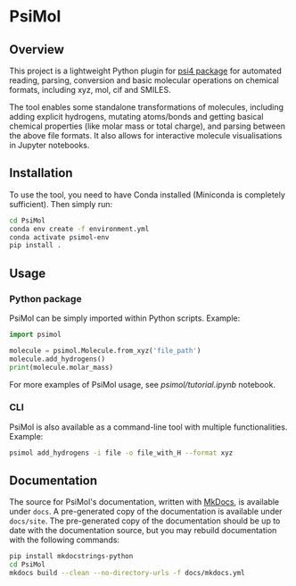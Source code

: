 # PsiMol

## Overview

This project is a lightweight Python plugin for [psi4 package](https://psicode.org) for automated reading, parsing, conversion and basic molecular operations on chemical formats, including xyz, mol, cif and SMILES.

The tool enables some standalone transformations of molecules, including adding explicit hydrogens, mutating atoms/bonds and getting basical chemical properties (like molar mass or total charge), and parsing between the above file formats. It also allows for interactive molecule visualisations in Jupyter notebooks.

## Installation

To use the tool, you need to have Conda installed (Miniconda is completely sufficient). Then simply run:

```bash
cd PsiMol
conda env create -f environment.yml
conda activate psimol-env
pip install .
```

## Usage

### Python package

PsiMol can be simply imported within Python scripts. Example:

```python
import psimol

molecule = psimol.Molecule.from_xyz('file_path')
molecule.add_hydrogens()
print(molecule.molar_mass)
```

For more examples of PsiMol usage, see *psimol/tutorial.ipynb* notebook.

### CLI

PsiMol is also available as a command-line tool with multiple functionalities. Example:

```bash
psimol add_hydrogens -i file -o file_with_H --format xyz
```


## Documentation

The source for PsiMol's documentation, written with [MkDocs](https://www.mkdocs.org/), is available under `docs`.
A pre-generated copy of the documentation is available under `docs/site`.
The pre-generated copy of the documentation should be up to date with the documentation source, but you may rebuild documentation with the following commands:

```bash
pip install mkdocstrings-python
cd PsiMol
mkdocs build --clean --no-directory-urls -f docs/mkdocs.yml
```
